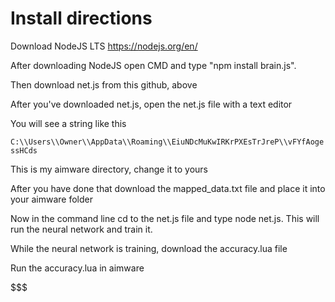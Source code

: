 # Install directions

Download NodeJS LTS https://nodejs.org/en/

After downloading NodeJS open CMD and type "npm install brain.js".

Then download net.js from this github, above

After you've downloaded net.js, open the net.js file with a text editor

You will see a string like this

`C:\\Users\\Owner\\AppData\\Roaming\\EiuNDcMuKwIRKrPXEsTrJreP\\vFYfAogessHCds`

This is my aimware directory, change it to yours

After you have done that download the mapped_data.txt file and place it into your aimware folder

Now in the command line cd to the net.js file and type node net.js. This will run the neural network and train it.

While the neural network is training, download the accuracy.lua file

Run the accuracy.lua in aimware


$$$
